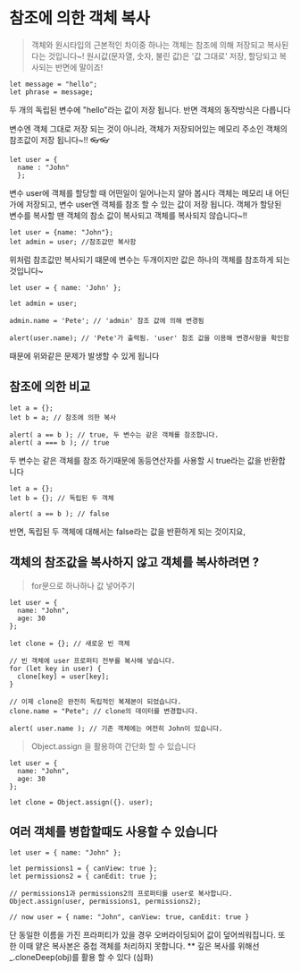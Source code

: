 # 참조에 의한 객체 복사
> 객체와 원시타입의 근본적인 차이중 하나는 객체는 참조에 의해 저장되고 복사된다는 것입니다~!
> 원시값(문자열, 숫자, 불린 값)은 '값 그대로' 저장, 할당되고 복사되는 반면에 말이죠!

```
let message = "hello";
let phrase = message;
```

두 개의 독립된 변수에 "hello"라는 값이 저장 됩니다.
반면 객체의 동작방식은 다릅니다

변수엔 객체 그대로 저장 되는 것이 아니라, 객체가 저장되어있는 메모리 주소인 객체의 참조값이 저장 됩니다~!!
👓👓
```
let user = {
  name : "John"
  };
```
변수 user에 객체를 할당할 때 어떤일이 일어나는지 알아 봅시다
객체는 메모리 내 어딘가에 저장되고, 변수 user엔 객체를 참조 할 수 있는 값이 저장 됩니다.
객체가 할당된 변수를 복사할 땐 객체의 참소 값이 복사되고 객체를 복사되지 않습니다~!!

```
let user = {name: "John"};
let admin = user; //참조값만 복사함
```
위처럼 참조값만 복사되기 떄문에 변수는 두개이지만 값은 하나의 객체를 참조하게 되는 것입니다~

```
let user = { name: 'John' };

let admin = user;

admin.name = 'Pete'; // 'admin' 참조 값에 의해 변경됨

alert(user.name); // 'Pete'가 출력됨. 'user' 참조 값을 이용해 변경사항을 확인함
```
때문에 위와같은 문제가 발생할 수 있게 됩니다

## 참조에 의한 비교
```
let a = {};
let b = a; // 참조에 의한 복사

alert( a == b ); // true, 두 변수는 같은 객체를 참조합니다.
alert( a === b ); // true
```
두 변수는 같은 객체를 참조 하기때문에 동등연산자를 사용할 시 true라는 값을 반환합니다

```
let a = {};
let b = {}; // 독립된 두 객체

alert( a == b ); // false
```

반면, 독립된 두 객체에 대해서는 false라는 값을 반환하게 되는 것이지요,

## 객체의 참조값을 복사하지 않고 객체를 복사하려면 ? 

> for문으로 하나하나 값 넣어주기

```
let user = {
  name: "John",
  age: 30
};

let clone = {}; // 새로운 빈 객체

// 빈 객체에 user 프로퍼티 전부를 복사해 넣습니다.
for (let key in user) {
  clone[key] = user[key];
}

// 이제 clone은 완전히 독립적인 복제본이 되었습니다.
clone.name = "Pete"; // clone의 데이터를 변경합니다.

alert( user.name ); // 기존 객체에는 여전히 John이 있습니다.
```

> Object.assign 을 활용하여 간단화 할 수 있습니다 

```
let user = {
  name: "John",
  age: 30
};

let clone = Object.assign({}. user);

```

## 여러 객체를 병합할때도 사용할 수 있습니다

```
let user = { name: "John" };

let permissions1 = { canView: true };
let permissions2 = { canEdit: true };

// permissions1과 permissions2의 프로퍼티를 user로 복사합니다.
Object.assign(user, permissions1, permissions2);

// now user = { name: "John", canView: true, canEdit: true }
```

단 동일한 이름을 가진 프라퍼티가 있을 경우 오버라이딩되어 값이 덮어씌워집니다.
또한 이때 얕은 복사본은 중첩 객체를 처리하지 못합니다.
** 깊은 복사를 위해선 _.cloneDeep(obj)를 활용 할 수 있다 (심화)


